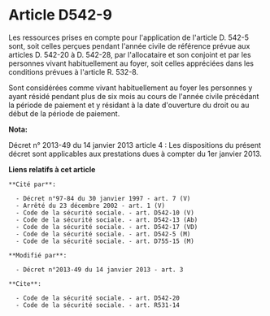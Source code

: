 # Article D542-9

Les ressources prises en compte pour l'application de l'article D. 542-5 sont, soit celles perçues pendant l'année civile de
référence prévue aux articles D. 542-20 à D. 542-28, par l'allocataire et son conjoint et par les personnes vivant
habituellement au foyer, soit celles appréciées dans les conditions prévues à l'article    R. 532-8. 

Sont considérées comme vivant habituellement au foyer les personnes y ayant résidé pendant plus de six mois au cours de
l'année civile précédant la période de paiement et y résidant à la date d'ouverture du droit ou au début de la période de
paiement.

**Nota:**

Décret n° 2013-49 du 14 janvier 2013  article 4 : Les dispositions du   présent décret sont applicables aux prestations dues
à compter du 1er   janvier 2013.

**Liens relatifs à cet article**

	**Cité par**:

	  - Décret n°97-84 du 30 janvier 1997 - art. 7 (V)
	  - Arrêté du 23 décembre 2002 - art. 1 (V)
	  - Code de la sécurité sociale. - art. D542-10 (V)
	  - Code de la sécurité sociale. - art. D542-13 (Ab)
	  - Code de la sécurité sociale. - art. D542-17 (VD)
	  - Code de la sécurité sociale. - art. D542-5 (M)
	  - Code de la sécurité sociale. - art. D755-15 (M)

	**Modifié par**:

	  - Décret n°2013-49 du 14 janvier 2013 - art. 3

	**Cite**:

	  - Code de la sécurité sociale. - art. D542-20
	  - Code de la sécurité sociale. - art. R531-14
